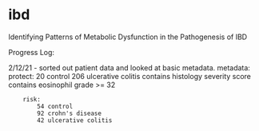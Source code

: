 # ibd

Identifying Patterns of Metabolic Dysfunction in the Pathogenesis of IBD

Progress Log:

2/12/21 - sorted out patient data and looked at basic metadata.
	metadata:
		protect:
			20 control
			206 ulcerative colitis
				contains histology severity score
				contains eosinophil grade >= 32


		risk:
			54 control
			92 crohn's disease
			42 ulcerative colitis
